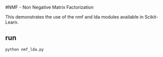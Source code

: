 #NMF - Non Negative Matrix Factorization

This demonstrates the use of the nmf and lda modules available in Scikit-Learn.
## run
```
python nmf_lda.py
```
